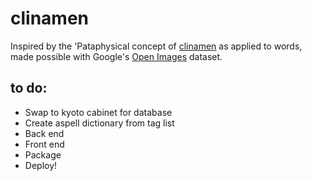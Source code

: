 # clinamen

Inspired by the 'Pataphysical concept of [clinamen](https://en.wikipedia.org/wiki/%27Pataphysics#Concepts) as applied to words, made possible with Google's [Open Images](https://github.com/openimages/dataset) dataset.

## to do:
- Swap to kyoto cabinet for database
- Create aspell dictionary from tag list
- Back end
- Front end
- Package
- Deploy!